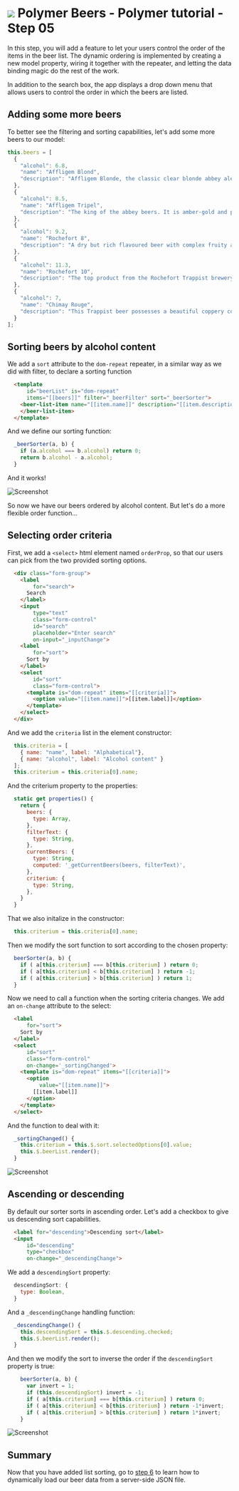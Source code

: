 # ![](/img/logo-25px.png) Polymer Beers - Polymer tutorial - Step 05

In this step, you will add a feature to let your users control the order of the items in the beer list. The dynamic ordering is implemented by creating a new model property, wiring it together with the repeater, and letting the data binding magic do the rest of the work.

In addition to the search box, the app displays a drop down menu that allows users to control the order in which the beers are listed.

## Adding some more beers

To better see the filtering and sorting capabilities, let's add some more beers to our model:

```javascript
this.beers = [
  {
    "alcohol": 6.8,
    "name": "Affligem Blond",
    "description": "Affligem Blonde, the classic clear blonde abbey ale, with a gentle roundness and 6.8% alcohol. Low on bitterness, it is eminently drinkable."
  },
  {
    "alcohol": 8.5,
    "name": "Affligem Tripel",
    "description": "The king of the abbey beers. It is amber-gold and pours with a deep head and original aroma, delivering a complex, full bodied flavour. Pure enjoyment! Secondary fermentation in the bottle."
  },
  {
    "alcohol": 9.2,
    "name": "Rochefort 8",
    "description": "A dry but rich flavoured beer with complex fruity and spicy flavours."
  },
  {
    "alcohol": 11.3,
    "name": "Rochefort 10",
    "description": "The top product from the Rochefort Trappist brewery. Dark colour, full and very impressive taste. Strong plum, raisin, and black currant palate, with ascending notes of vinousness and other complexities."
  },
  {
    "alcohol": 7,
    "name": "Chimay Rouge",
    "description": "This Trappist beer possesses a beautiful coppery colour that makes it particularly attractive. Topped with a creamy head, it gives off a slight fruity apricot smell from the fermentation. The aroma felt in the mouth is a balance confirming the fruit nuances revealed to the sense of smell. This traditional Belgian beer is best savoured at cellar temperature "
  }
];
```  


## Sorting beers by alcohol content



We add a `sort` attribute to the `dom-repeat` repeater, in a similar way as we did with filter, to declare a sorting function

```html
  <template 
      id="beerList" is="dom-repeat" 
      items="[[beers]]" filter="_beerFilter" sort="_beerSorter">
    <beer-list-item name="[[item.name]]" description="[[item.description]]">
    </beer-list-item>
  </template>
```

And we define our sorting function:

```javascript
  _beerSorter(a, b) {
    if (a.alcohol === b.alcohol) return 0;
    return b.alcohol - a.alcohol;
  }
```

And it works!

![Screenshot](../img/step-05-01.jpg)

So now we have our beers ordered by alcohol content. But let's do a more flexible order function...



## Selecting order criteria


First, we add a `<select>` html element named `orderProp`, so that our users can pick from the two provided sorting options.

```html
  <div class="form-group">
    <label 
        for="search">
      Search
    </label>
    <input 
        type="text" 
        class="form-control" 
        id="search"  
        placeholder="Enter search"
        on-input="_inputChange">
    <label 
        for="sort">
      Sort by
    </label>
    <select 
        id="sort" 
        class="form-control">
      <template is="dom-repeat" items="[[criteria]]">
        <option value="[[item.name]]">[[item.label]]</option>
      </template>
    </select>
  </div>
```

And we add the `criteria` list in the element constructor:

```javascript
  this.criteria = [
    { name: "name", label: "Alphabetical"},
    { name: "alcohol", label: "Alcohol content" }
  ];
  this.criterium = this.criteria[0].name;
```

And the criterium property to the properties:

```javascript
  static get properties() {
    return {
      beers: {
        type: Array,
      },
      filterText: {
        type: String,
      },
      currentBeers: {
        type: String,
        computed: '_getCurrentBeers(beers, filterText)',
      },
      criterium: {
        type: String,
      },
    }
  }
```

That we also initalize in the constructor: 
```javascript
  this.criterium = this.criteria[0].name;
```

Then we modify the sort function to sort according to the chosen property:

```javascript
  beerSorter(a, b) {  
    if ( a[this.criterium] === b[this.criterium] ) return 0;
    if ( a[this.criterium] < b[this.criterium] ) return -1;
    if ( a[this.criterium] > b[this.criterium] ) return 1;      
  }
```


Now we need to call a function when the sorting criteria changes. We add an `on-change` attribute
to the select:

```html
  <label 
      for="sort">
    Sort by
  </label>
  <select 
      id="sort" 
      class="form-control"
      on-change='_sortingChanged'>
    <template is="dom-repeat" items="[[criteria]]">
      <option 
          value="[[item.name]]">
        [[item.label]]
      </option>
    </template>
  </select>
```

And the function to deal with it:

```js
  _sortingChanged() {
    this.criterium = this.$.sort.selectedOptions[0].value;
    this.$.beerList.render();
  }

```

![Screenshot](../img/step-05-02.jpg)


## Ascending or descending

By default our sorter sorts in ascending order. Let's add a checkbox to give us descending sort capabilities.

```html
  <label for="descending">Descending sort</label>
  <input 
      id="descending" 
      type="checkbox" 
      on-change="_descendingChange">
```

We add a `descendingSort` property:

```javascript
  descendingSort: {
    type: Boolean,
  }
```

And a `_descendingChange` handling function:

```js
  _descendingChange() {
    this.descendingSort = this.$.descending.checked;
    this.$.beerList.render();
  }
```

And then we modify the sort to inverse the order if the `descendingSort` property is true:

```javascript
    beerSorter(a, b) {
      var invert = 1;
      if (this.descendingSort) invert = -1;
      if ( a[this.criterium] === b[this.criterium] ) return 0;
      if ( a[this.criterium] < b[this.criterium] ) return -1*invert;
      if ( a[this.criterium] > b[this.criterium] ) return 1*invert;      
    }
```

![Screenshot](../img/step-05-03.jpg)

## Summary ##

Now that you have added list sorting, go to [step 6](../step-06) to learn how to dynamically load our beer data from a server-side JSON file.
